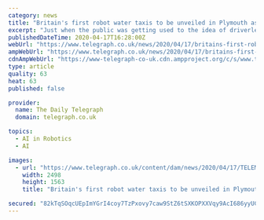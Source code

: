 ```yaml
---
category: news
title: "Britain's first robot water taxis to be unveiled in Plymouth as US tech firm announces trial"
excerpt: "Just when the public was getting used to the idea of driverless cars, one company has decided to push the boat out further by unveiling Britain's first robot water taxis. New York technology firm Buffalo Automation hopes to trial the new technology in Plymouth over the summer. The water taxis are equipped with an artificial intelligence system ..."
publishedDateTime: 2020-04-17T16:28:00Z
webUrl: "https://www.telegraph.co.uk/news/2020/04/17/britains-first-robot-water-taxis-unveiled-plymouth-us-tech-firm/"
ampWebUrl: "https://www.telegraph.co.uk/news/2020/04/17/britains-first-robot-water-taxis-unveiled-plymouth-us-tech-firm/amp/"
cdnAmpWebUrl: "https://www-telegraph-co-uk.cdn.ampproject.org/c/s/www.telegraph.co.uk/news/2020/04/17/britains-first-robot-water-taxis-unveiled-plymouth-us-tech-firm/amp/"
type: article
quality: 63
heat: 63
published: false

provider:
  name: The Daily Telegraph
  domain: telegraph.co.uk

topics:
  - AI in Robotics
  - AI

images:
  - url: "https://www.telegraph.co.uk/content/dam/news/2020/04/17/TELEMMGLPICT000229271416_trans_NvBQzQNjv4BqM37qcIWR9CtrqmiMdQVx7M9RnK4I0Z98Woo3Q9OmDRA.jpeg"
    width: 2498
    height: 1563
    title: "Britain's first robot water taxis to be unveiled in Plymouth as US tech firm announces trial"

secured: "82kTqSOqcUEpImYGrI4coy7TzPxovy7caw9StZ6tSXKOPXXVqy9AcI686yyUCsd951dLmHGA5knLUSIVZebFHYdtpAQJLPlliJiQ7l7GjyUStC29tP9bc1w8/KisqE+WmvCNwKY/rmAFbQnEH/q1y253rtgYpm6R2YzktGRTXnU6F2M1OcujfXihQJ7c6NU8aQFnN9WOsj7IJWlCXaU5co7AgQn0OFn3XqaNuhLHLhgTymY6Q65xYL5iezjBWoWcdJ7rc2pdoLXDfXSoQG1bMOPoqpkbZh185oxrYHTCveP35VXe6VB7HBZIDkpl/loC;sSCLDVHDkYXiAfYAzHxw8g=="
---
```


